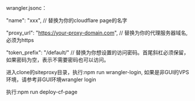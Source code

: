 wrangler.jsonc：
 
 "name": "xxx", // 替换为你的cloudflare page的名字

 "proxy_url": "https://your-proxy-domain.com", // 替换为你的代理服务器域名, 必须为https
 
 "token_prefix": "/default/" // 替换为你想设置的访问密码。首尾斜杠必须保留，如果密码为空，表示不需要密码也可以访问。

进入clone的siteproxy目录，执行:npm run wrangler-login, 如果是非GUI的VPS环境，请参考非GUI环境wrangler login

执行:npm run deploy-cf-page
